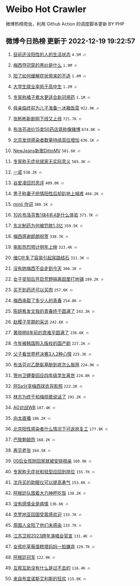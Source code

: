 # Weibo Hot Crawler 



微博热榜爬虫，利用 Github Action 的调度脚本更新 BY PHP 


## 微博今日热榜 更新于 2022-12-19 19:22:57 
1. [目前还没阳性的人的生活状态](https://s.weibo.com/weibo?q=%23%E7%9B%AE%E5%89%8D%E8%BF%98%E6%B2%A1%E9%98%B3%E6%80%A7%E7%9A%84%E4%BA%BA%E7%9A%84%E7%94%9F%E6%B4%BB%E7%8A%B6%E6%80%81%23&t=31&band_rank=1&Refer=top) `4.5M 🔥` 

1. [梅西夺冠穿的黑纱是什么](https://s.weibo.com/weibo?q=%23%E6%A2%85%E8%A5%BF%E5%A4%BA%E5%86%A0%E7%A9%BF%E7%9A%84%E9%BB%91%E7%BA%B1%E6%98%AF%E4%BB%80%E4%B9%88%23&t=31&band_rank=2&Refer=top) `1.9M 🔥` 

1. [阳了如何缓解症状带来的不适](https://s.weibo.com/weibo?q=%23%E9%98%B3%E4%BA%86%E5%A6%82%E4%BD%95%E7%BC%93%E8%A7%A3%E7%97%87%E7%8A%B6%E5%B8%A6%E6%9D%A5%E7%9A%84%E4%B8%8D%E9%80%82%23&t=31&band_rank=3&Refer=top) `1.4M 🔥` 

1. [大学生就业率低于高中生](https://s.weibo.com/weibo?q=%23%E5%A4%A7%E5%AD%A6%E7%94%9F%E5%B0%B1%E4%B8%9A%E7%8E%87%E4%BD%8E%E4%BA%8E%E9%AB%98%E4%B8%AD%E7%94%9F%23&t=31&band_rank=4&Refer=top) `1.2M 🔥` 

1. [专家称橘子煮水更适合新冠用药](https://s.weibo.com/weibo?q=%23%E4%B8%93%E5%AE%B6%E7%A7%B0%E6%A9%98%E5%AD%90%E7%85%AE%E6%B0%B4%E6%9B%B4%E9%80%82%E5%90%88%E6%96%B0%E5%86%A0%E7%94%A8%E8%8D%AF%23&t=31&band_rank=5&Refer=top) `1.1M 🔥` 

1. [母亲临终前为儿子准备一冰箱饭菜](https://s.weibo.com/weibo?q=%23%E6%AF%8D%E4%BA%B2%E4%B8%B4%E7%BB%88%E5%89%8D%E4%B8%BA%E5%84%BF%E5%AD%90%E5%87%86%E5%A4%87%E4%B8%80%E5%86%B0%E7%AE%B1%E9%A5%AD%E8%8F%9C%23&t=31&band_rank=6&Refer=top) `922.9K 🔥` 

1. [张彬彬新剧刚下线又上线](https://s.weibo.com/weibo?q=%23%E5%BC%A0%E5%BD%AC%E5%BD%AC%E6%96%B0%E5%89%A7%E5%88%9A%E4%B8%8B%E7%BA%BF%E5%8F%88%E4%B8%8A%E7%BA%BF%23&t=31&band_rank=7&Refer=top) `721.7K 🔥` 

1. [布洛芬进价15卖50药店竟称像赌博](https://s.weibo.com/weibo?q=%23%E5%B8%83%E6%B4%9B%E8%8A%AC%E8%BF%9B%E4%BB%B715%E5%8D%9650%E8%8D%AF%E5%BA%97%E7%AB%9F%E7%A7%B0%E5%83%8F%E8%B5%8C%E5%8D%9A%23&t=31&band_rank=8&Refer=top) `674.0K 🔥` 

1. [北京发烧感染者数量持续高位增加](https://s.weibo.com/weibo?q=%23%E5%8C%97%E4%BA%AC%E5%8F%91%E7%83%A7%E6%84%9F%E6%9F%93%E8%80%85%E6%95%B0%E9%87%8F%E6%8C%81%E7%BB%AD%E9%AB%98%E4%BD%8D%E5%A2%9E%E5%8A%A0%23&t=31&band_rank=9&Refer=top) `636.1K 🔥` 

1. [NewJeans新歌DittoMV](https://s.weibo.com/weibo?q=%23NewJeans%E6%96%B0%E6%AD%8CDittoMV%23&t=31&band_rank=10&Refer=top) `581.6K 🔥` 

1. [专家称无症状居家无实际意义](https://s.weibo.com/weibo?q=%23%E4%B8%93%E5%AE%B6%E7%A7%B0%E6%97%A0%E7%97%87%E7%8A%B6%E5%B1%85%E5%AE%B6%E6%97%A0%E5%AE%9E%E9%99%85%E6%84%8F%E4%B9%89%23&t=31&band_rank=11&Refer=top) `565.3K 🔥` 

1. [一诺](https://s.weibo.com/weibo?q=%E4%B8%80%E8%AF%BA&t=31&band_rank=12&Refer=top) `538.2K 🔥` 

1. [谷爱凌回怼恶评](https://s.weibo.com/weibo?q=%23%E8%B0%B7%E7%88%B1%E5%87%8C%E5%9B%9E%E6%80%BC%E6%81%B6%E8%AF%84%23&t=31&band_rank=13&Refer=top) `409.0K 🔥` 

1. [男子称妻子矫情阳性后却趴地上喊疼](https://s.weibo.com/weibo?q=%23%E7%94%B7%E5%AD%90%E7%A7%B0%E5%A6%BB%E5%AD%90%E7%9F%AB%E6%83%85%E9%98%B3%E6%80%A7%E5%90%8E%E5%8D%B4%E8%B6%B4%E5%9C%B0%E4%B8%8A%E5%96%8A%E7%96%BC%23&t=31&band_rank=14&Refer=top) `404.2K 🔥` 

1. [minji 作词](https://s.weibo.com/weibo?q=minji%20%E4%BD%9C%E8%AF%8D&t=31&band_rank=15&Refer=top) `380.1K 🔥` 

1. [10片布洛芬售1块4毛4是什么体验](https://s.weibo.com/weibo?q=%2310%E7%89%87%E5%B8%83%E6%B4%9B%E8%8A%AC%E5%94%AE1%E5%9D%974%E6%AF%9B4%E6%98%AF%E4%BB%80%E4%B9%88%E4%BD%93%E9%AA%8C%23&t=31&band_rank=16&Refer=top) `373.7K 🔥` 

1. [东北制药为何被罚款1.3亿](https://s.weibo.com/weibo?q=%23%E4%B8%9C%E5%8C%97%E5%88%B6%E8%8D%AF%E4%B8%BA%E4%BD%95%E8%A2%AB%E7%BD%9A%E6%AC%BE1.3%E4%BA%BF%23&t=31&band_rank=17&Refer=top) `359.5K 🔥` 

1. [梅西感谢郎朗祝贺](https://s.weibo.com/weibo?q=%23%E6%A2%85%E8%A5%BF%E6%84%9F%E8%B0%A2%E9%83%8E%E6%9C%97%E7%A5%9D%E8%B4%BA%23&t=31&band_rank=18&Refer=top) `338.7K 🔥` 

1. [电影热烈预计明年上映](https://s.weibo.com/weibo?q=%23%E7%94%B5%E5%BD%B1%E7%83%AD%E7%83%88%E9%A2%84%E8%AE%A1%E6%98%8E%E5%B9%B4%E4%B8%8A%E6%98%A0%23&t=31&band_rank=19&Refer=top) `323.4K 🔥` 

1. [维C吃多了容易引起尿路结石](https://s.weibo.com/weibo?q=%23%E7%BB%B4C%E5%90%83%E5%A4%9A%E4%BA%86%E5%AE%B9%E6%98%93%E5%BC%95%E8%B5%B7%E5%B0%BF%E8%B7%AF%E7%BB%93%E7%9F%B3%23&t=31&band_rank=20&Refer=top) `311.3K 🔥` 

1. [没有她梅西不会走到今天](https://s.weibo.com/weibo?q=%23%E6%B2%A1%E6%9C%89%E5%A5%B9%E6%A2%85%E8%A5%BF%E4%B8%8D%E4%BC%9A%E8%B5%B0%E5%88%B0%E4%BB%8A%E5%A4%A9%23&t=31&band_rank=21&Refer=top) `304.1K 🔥` 

1. [女子变阳后开启荒野隔离田里打地铺](https://s.weibo.com/weibo?q=%23%E5%A5%B3%E5%AD%90%E5%8F%98%E9%98%B3%E5%90%8E%E5%BC%80%E5%90%AF%E8%8D%92%E9%87%8E%E9%9A%94%E7%A6%BB%E7%94%B0%E9%87%8C%E6%89%93%E5%9C%B0%E9%93%BA%23&t=31&band_rank=22&Refer=top) `289.2K 🔥` 

1. [买不到药还可以买肉](https://s.weibo.com/weibo?q=%23%E4%B9%B0%E4%B8%8D%E5%88%B0%E8%8D%AF%E8%BF%98%E5%8F%AF%E4%BB%A5%E4%B9%B0%E8%82%89%23&t=31&band_rank=23&Refer=top) `257.6K 🔥` 

1. [梅西承载了多少人的青春](https://s.weibo.com/weibo?q=%23%E6%A2%85%E8%A5%BF%E6%89%BF%E8%BD%BD%E4%BA%86%E5%A4%9A%E5%B0%91%E4%BA%BA%E7%9A%84%E9%9D%92%E6%98%A5%23&t=31&band_rank=24&Refer=top) `254.8K 🔥` 

1. [陈妍希发文我的青春终于圆满了](https://s.weibo.com/weibo?q=%23%E9%99%88%E5%A6%8D%E5%B8%8C%E5%8F%91%E6%96%87%E6%88%91%E7%9A%84%E9%9D%92%E6%98%A5%E7%BB%88%E4%BA%8E%E5%9C%86%E6%BB%A1%E4%BA%86%23&t=31&band_rank=25&Refer=top) `243.3K 🔥` 

1. [赵樱子早期的采访](https://s.weibo.com/weibo?q=%23%E8%B5%B5%E6%A8%B1%E5%AD%90%E6%97%A9%E6%9C%9F%E7%9A%84%E9%87%87%E8%AE%BF%23&t=31&band_rank=26&Refer=top) `242.6K 🔥` 

1. [黄晓明8年前的意难平圆满了](https://s.weibo.com/weibo?q=%23%E9%BB%84%E6%99%93%E6%98%8E8%E5%B9%B4%E5%89%8D%E7%9A%84%E6%84%8F%E9%9A%BE%E5%B9%B3%E5%9C%86%E6%BB%A1%E4%BA%86%23&t=31&band_rank=27&Refer=top) `236.6K 🔥` 

1. [今年被韩国购入版权的国产剧](https://s.weibo.com/weibo?q=%23%E4%BB%8A%E5%B9%B4%E8%A2%AB%E9%9F%A9%E5%9B%BD%E8%B4%AD%E5%85%A5%E7%89%88%E6%9D%83%E7%9A%84%E5%9B%BD%E4%BA%A7%E5%89%A7%23&t=31&band_rank=28&Refer=top) `227.2K 🔥` 

1. [父子看世界杯决赛3人2种心情](https://s.weibo.com/weibo?q=%23%E7%88%B6%E5%AD%90%E7%9C%8B%E4%B8%96%E7%95%8C%E6%9D%AF%E5%86%B3%E8%B5%9B3%E4%BA%BA2%E7%A7%8D%E5%BF%83%E6%83%85%23&t=31&band_rank=29&Refer=top) `225.3K 🔥` 

1. [布洛芬对乙酰氨基酚到底怎么服用](https://s.weibo.com/weibo?q=%23%E5%B8%83%E6%B4%9B%E8%8A%AC%E5%AF%B9%E4%B9%99%E9%85%B0%E6%B0%A8%E5%9F%BA%E9%85%9A%E5%88%B0%E5%BA%95%E6%80%8E%E4%B9%88%E6%9C%8D%E7%94%A8%23&t=31&band_rank=30&Refer=top) `224.9K 🔥` 

1. [贺州卫健委回应四年级学生离世](https://s.weibo.com/weibo?q=%23%E8%B4%BA%E5%B7%9E%E5%8D%AB%E5%81%A5%E5%A7%94%E5%9B%9E%E5%BA%94%E5%9B%9B%E5%B9%B4%E7%BA%A7%E5%AD%A6%E7%94%9F%E7%A6%BB%E4%B8%96%23&t=31&band_rank=31&Refer=top) `224.8K 🔥` 

1. [阿Sa分享梅西球衣背影照](https://s.weibo.com/weibo?q=%23%E9%98%BFSa%E5%88%86%E4%BA%AB%E6%A2%85%E8%A5%BF%E7%90%83%E8%A1%A3%E8%83%8C%E5%BD%B1%E7%85%A7%23&t=31&band_rank=32&Refer=top) `222.2K 🔥` 

1. [林志为终于和梅晓歌说话了](https://s.weibo.com/weibo?q=%23%E6%9E%97%E5%BF%97%E4%B8%BA%E7%BB%88%E4%BA%8E%E5%92%8C%E6%A2%85%E6%99%93%E6%AD%8C%E8%AF%B4%E8%AF%9D%E4%BA%86%23&t=31&band_rank=33&Refer=top) `191.2K 🔥` 

1. [AG对战WB](https://s.weibo.com/weibo?q=%23AG%E5%AF%B9%E6%88%98WB%23&t=31&band_rank=34&Refer=top) `187.4K 🔥` 

1. [向太直播](https://s.weibo.com/weibo?q=%E5%90%91%E5%A4%AA%E7%9B%B4%E6%92%AD&t=31&band_rank=35&Refer=top) `186.2K 🔥` 

1. [北京阳性感染者什么情况下可返岗复工](https://s.weibo.com/weibo?q=%23%E5%8C%97%E4%BA%AC%E9%98%B3%E6%80%A7%E6%84%9F%E6%9F%93%E8%80%85%E4%BB%80%E4%B9%88%E6%83%85%E5%86%B5%E4%B8%8B%E5%8F%AF%E8%BF%94%E5%B2%97%E5%A4%8D%E5%B7%A5%23&t=31&band_rank=36&Refer=top) `177.9K 🔥` 

1. [巴黎剩姆怨](https://s.weibo.com/weibo?q=%23%E5%B7%B4%E9%BB%8E%E5%89%A9%E5%A7%86%E6%80%A8%23&t=31&band_rank=37&Refer=top) `168.2K 🔥` 

1. [再见老张](https://s.weibo.com/weibo?q=%23%E5%86%8D%E8%A7%81%E8%80%81%E5%BC%A0%23&t=31&band_rank=38&Refer=top) `164.5K 🔥` 

1. [00后女孩刚回家就被安排相亲](https://s.weibo.com/weibo?q=%2300%E5%90%8E%E5%A5%B3%E5%AD%A9%E5%88%9A%E5%9B%9E%E5%AE%B6%E5%B0%B1%E8%A2%AB%E5%AE%89%E6%8E%92%E7%9B%B8%E4%BA%B2%23&t=31&band_rank=39&Refer=top) `160.9K 🔥` 

1. [专家称无症状和轻型应回到岗位](https://s.weibo.com/weibo?q=%23%E4%B8%93%E5%AE%B6%E7%A7%B0%E6%97%A0%E7%97%87%E7%8A%B6%E5%92%8C%E8%BD%BB%E5%9E%8B%E5%BA%94%E5%9B%9E%E5%88%B0%E5%B2%97%E4%BD%8D%23&t=31&band_rank=40&Refer=top) `155.7K 🔥` 

1. [沈月买的助眠仪可以提高勇气](https://s.weibo.com/weibo?q=%23%E6%B2%88%E6%9C%88%E4%B9%B0%E7%9A%84%E5%8A%A9%E7%9C%A0%E4%BB%AA%E5%8F%AF%E4%BB%A5%E6%8F%90%E9%AB%98%E5%8B%87%E6%B0%94%23&t=31&band_rank=41&Refer=top) `153.6K 🔥` 

1. [阿根廷队围着大力神杯吃饭](https://s.weibo.com/weibo?q=%23%E9%98%BF%E6%A0%B9%E5%BB%B7%E9%98%9F%E5%9B%B4%E7%9D%80%E5%A4%A7%E5%8A%9B%E7%A5%9E%E6%9D%AF%E5%90%83%E9%A5%AD%23&t=31&band_rank=42&Refer=top) `138.2K 🔥` 

1. [没有感情全是病情](https://s.weibo.com/weibo?q=%23%E6%B2%A1%E6%9C%89%E6%84%9F%E6%83%85%E5%85%A8%E6%98%AF%E7%97%85%E6%83%85%23&t=31&band_rank=43&Refer=top) `136.6K 🔥` 

1. [克罗地亚回国受震感欢迎](https://s.weibo.com/weibo?q=%23%E5%85%8B%E7%BD%97%E5%9C%B0%E4%BA%9A%E5%9B%9E%E5%9B%BD%E5%8F%97%E9%9C%87%E6%84%9F%E6%AC%A2%E8%BF%8E%23&t=31&band_rank=44&Refer=top) `133.7K 🔥` 

1. [周围人全阳了他们未感染](https://s.weibo.com/weibo?q=%23%E5%91%A8%E5%9B%B4%E4%BA%BA%E5%85%A8%E9%98%B3%E4%BA%86%E4%BB%96%E4%BB%AC%E6%9C%AA%E6%84%9F%E6%9F%93%23&t=31&band_rank=45&Refer=top) `133.7K 🔥` 

1. [江苏卫视2023跨年演唱会官宣](https://s.weibo.com/weibo?q=%23%E6%B1%9F%E8%8B%8F%E5%8D%AB%E8%A7%862023%E8%B7%A8%E5%B9%B4%E6%BC%94%E5%94%B1%E4%BC%9A%E5%AE%98%E5%AE%A3%23&t=31&band_rank=46&Refer=top) `131.4K 🔥` 

1. [女孩吃草莓蛋糕塔妈妈一脸嫌弃](https://s.weibo.com/weibo?q=%23%E5%A5%B3%E5%AD%A9%E5%90%83%E8%8D%89%E8%8E%93%E8%9B%8B%E7%B3%95%E5%A1%94%E5%A6%88%E5%A6%88%E4%B8%80%E8%84%B8%E5%AB%8C%E5%BC%83%23&t=31&band_rank=47&Refer=top) `129.7K 🔥` 

1. [阿根廷冠军](https://s.weibo.com/weibo?q=%23%E9%98%BF%E6%A0%B9%E5%BB%B7%E5%86%A0%E5%86%9B%23&t=31&band_rank=48&Refer=top) `122.9K 🔥` 

1. [互帮互助没有什么是过不去的](https://s.weibo.com/weibo?q=%23%E4%BA%92%E5%B8%AE%E4%BA%92%E5%8A%A9%E6%B2%A1%E6%9C%89%E4%BB%80%E4%B9%88%E6%98%AF%E8%BF%87%E4%B8%8D%E5%8E%BB%E7%9A%84%23&t=31&band_rank=49&Refer=top) `116.4K 🔥` 

1. [来自布宜诺斯艾利斯的狂欢](https://s.weibo.com/weibo?q=%23%E6%9D%A5%E8%87%AA%E5%B8%83%E5%AE%9C%E8%AF%BA%E6%96%AF%E8%89%BE%E5%88%A9%E6%96%AF%E7%9A%84%E7%8B%82%E6%AC%A2%23&t=31&band_rank=50&Refer=top) `115.8K 🔥` 

